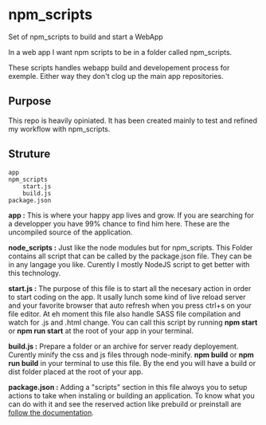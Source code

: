 # npm_scripts
Set of npm_scripts to build and start a WebApp

In a web app I want npm scripts to be in a folder called npm_scripts.

These scripts handles webapp build and developement process for exemple. Either way they don't clog up the main app repositories.

## Purpose

This repo is heavily opiniated. It has been created mainly to test and refined my workflow with npm_scripts.

## Struture
	app
	npm_scripts
		start.js
		build.js
	package.json
 
**app :** This is where your happy app lives and grow. If you are searching for a developper you have 99% chance to find him here. These are the uncompiled source of the application.

**node_scripts :** Just like the node modules but for npm_scripts. This Folder contains all script that can be called by the package.json file. They can be in any langage you like. Curently I mostly NodeJS script to get better with this technology.

**start.js :** The purpose of this file is to start all the necesary action in order to start coding on the app. It usally lunch some kind of live reload server and your favorite browser that auto refresh when you press ctrl+s on your file editor. At eh moment this file also handle SASS file compilation and watch for .js and .html change. You can call this script by running **npm start** or **npm run start** at the root of your app in your terminal.

**build.js :** Prepare a folder or an archive for server ready deployement. Curently minify the css and js files through node-minify. **npm build** or **npm run build** in your terminal to use this file. By the end you will have a build or dist folder placed at the root of your app.

**package.json :** Adding a "scripts" section in this file alwoys you to setup actions to take when instaling or building an application. To know what you can do with it and see the reserved action like prebuild or preinstall are [follow the documentation](https://docs.npmjs.com/misc/scripts).